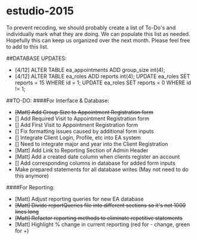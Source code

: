 # estudio-2015
To prevent recoding, we should probably create a list of To-Do's and individually mark what they are doing.  We can populate this list as needed.  Hopefully this can keep us organized over the next month.  Please feel free to add to this list. 

##DATABASE UPDATES:
* [4/12] ALTER TABLE ea_appointments ADD group_size int(4);
* [4/12] ALTER TABLE ea_roles ADD reports int(4);
         UPDATE ea_roles SET reports = 15 WHERE id = 1;
         UPDATE ea_roles SET reports = 0 WHERE id != 1;

##TO-DO:
####For Interface & Database:
* ~~[Matt] Add Group Size to Appointment Registration form~~
* [] Add Required Visit to Appointment Registration form
* [] Add First Visit to Appointment Registration form
* [] Fix formatting issues caused by additional form inputs
* [] Integrate Client Login, Profile, etc into EA system
* [] Need to integrate major and year into the Client Registration
* [Matt] Add Link to Reporting Section of Admin Header
* [Matt] Add a created date column when clients register an account
* [] Add corresponding columns in database for added form inputs
* Make prepared statements for all database writes (May not need to do this anymore)

####For Reporting:
* [Matt] Adjust reporting queries for new EA database
* ~~[Matt] Divide reportQueries file into different sections so it's not 1000 lines long~~
* ~~[Matt] Refactor reporting methods to eliminate repetitive statements~~
* [Matt] Highlight % change in current reporting (red for - change, green for +)
